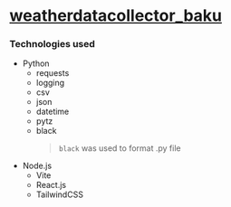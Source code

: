 # [weatherdatacollector_baku](https://test2user-aqil.github.io/weatherdatacollector_baku/)

### **Technologies used**

-   Python
    -   requests
    -   logging
    -   csv
    -   json
    -   datetime
    -   pytz
    -   black
        > `black` was used to format .py file
-   Node.js
    -   Vite
    -   React.js
    -   TailwindCSS
